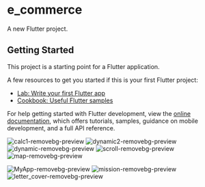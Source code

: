 # e_commerce

A new Flutter project.

## Getting Started

This project is a starting point for a Flutter application.

A few resources to get you started if this is your first Flutter project:

- [Lab: Write your first Flutter app](https://docs.flutter.dev/get-started/codelab)
- [Cookbook: Useful Flutter samples](https://docs.flutter.dev/cookbook)

For help getting started with Flutter development, view the
[online documentation](https://docs.flutter.dev/), which offers tutorials,
samples, guidance on mobile development, and a full API reference.



![calc1-removebg-preview](https://github.com/Shalu6634/e_commerce/assets/149373622/0cbb04cf-ce18-4c51-a0cb-50979bc17c6a)
![dynamic2-removebg-preview](https://github.com/Shalu6634/e_commerce/assets/149373622/cfb1184e-bb4e-46ca-b183-083c2dd87acd)
![dynamic-removebg-preview](https://github.com/Shalu6634/e_commerce/assets/149373622/40377c47-3589-4bd4-a6c5-b2c734831512)
![scroll-removebg-preview](https://github.com/Shalu6634/e_commerce/assets/149373622/74765e5c-e68d-4ead-b8be-188fb9e35476)
![map-removebg-preview](https://github.com/Shalu6634/e_commerce/assets/149373622/50e07d68-ce45-49aa-901d-48b7b30b0efe)

![MyApp-removebg-preview](https://github.com/Shalu6634/e_commerce/assets/149373622/e001c890-2772-42e1-9bc0-799b611e3c33)
![mission-removebg-preview](https://github.com/Shalu6634/e_commerce/assets/149373622/d6010a26-4b84-4a1a-a8d4-d2e3583e4abf)
![letter_cover-removebg-preview](https://github.com/Shalu6634/e_commerce/assets/149373622/26ae86e8-9e46-4338-a3a8-5ecf2646335c)
